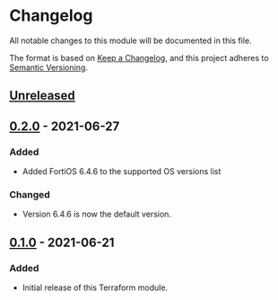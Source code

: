 <!-- markdownlint-disable MD024 -->
# Changelog

All notable changes to this module will be documented in this file.

The format is based on [Keep a Changelog](https://keepachangelog.com/en/1.0.0/),
and this project adheres to [Semantic Versioning](https://semver.org/spec/v2.0.0.html).

## [Unreleased]

## [0.2.0] - 2021-06-27

### Added

- Added FortiOS 6.4.6 to the supported OS versions list

### Changed

- Version 6.4.6 is now the default version.

## [0.1.0] - 2021-06-21

### Added

- Initial release of this Terraform module.

<!-- Version reference -->

[Unreleased]: https://github.com/RedeployAB/terraform-azurerm-fortigate-single/compare/v0.2.0...HEAD
[0.2.0]: https://github.com/RedeployAB/terraform-azurerm-fortigate-single/compare/v0.1.0...v0.2.0
[0.1.0]: https://github.com/RedeployAB/terraform-azurerm-fortigate-single/releases/tag/v0.1.0
